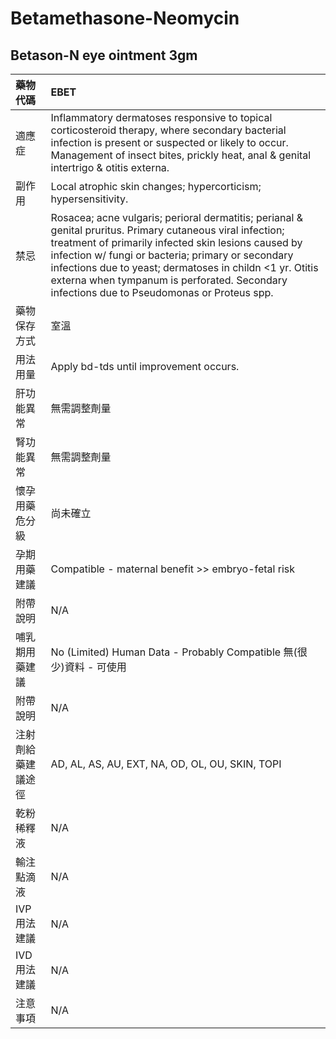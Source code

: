# Betamethasone-Neomycin

## Betason-N eye ointment 3gm

| 藥物代碼 | EBET |
| :--- | :--- |
| 適應症 | Inflammatory dermatoses responsive to topical corticosteroid therapy, where secondary bacterial infection is present or suspected or likely to occur. Management of insect bites, prickly heat, anal & genital intertrigo & otitis externa. |
| 副作用 | Local atrophic skin changes; hypercorticism; hypersensitivity. |
| 禁忌 | Rosacea; acne vulgaris; perioral dermatitis; perianal & genital pruritus. Primary cutaneous viral infection; treatment of primarily infected skin lesions caused by infection w/ fungi or bacteria; primary or secondary infections due to yeast; dermatoses in childn &lt;1 yr. Otitis externa when tympanum is perforated. Secondary infections due to Pseudomonas or Proteus spp. |
| 藥物保存方式 | 室溫 |
| 用法用量 | Apply bd-tds until improvement occurs. |
| 肝功能異常 | 無需調整劑量 |
| 腎功能異常 | 無需調整劑量 |
| 懷孕用藥危分級 | 尚未確立 |
| 孕期用藥建議 | Compatible - maternal benefit &gt;&gt; embryo-fetal risk |
| 附帶說明 | N/A |
| 哺乳期用藥建議 | No \(Limited\) Human Data - Probably Compatible 無\(很少\)資料 - 可使用 |
| 附帶說明 | N/A |
| 注射劑給藥建議途徑 | AD, AL, AS, AU, EXT, NA, OD, OL, OU, SKIN, TOPI |
| 乾粉稀釋液 | N/A |
| 輸注點滴液 | N/A |
| IVP 用法建議 | N/A |
| IVD 用法建議 | N/A |
| 注意事項 | N/A |

